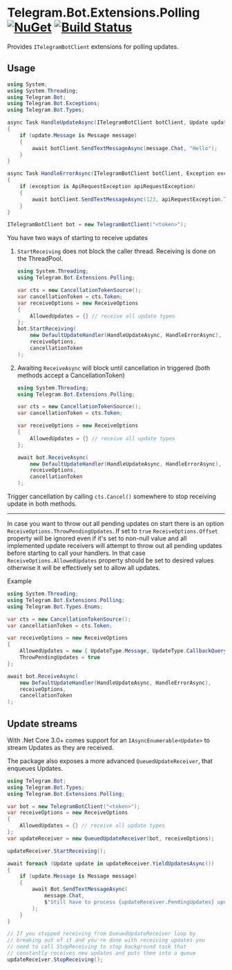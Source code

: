 # Telegram.Bot.Extensions.Polling [![NuGet](https://img.shields.io/nuget/v/Telegram.Bot.Extensions.Polling.svg)](https://www.nuget.org/packages/Telegram.Bot.Extensions.Polling/) [![Build Status](https://dev.azure.com/tgbots/Telegram.Bot.Extensions.Polling/_apis/build/status/TelegramBots.Telegram.Bot.Extensions.Polling?branchName=master)](https://dev.azure.com/tgbots/Telegram.Bot.Extensions.Polling/_build/latest?definitionId=3&branchName=master)

Provides `ITelegramBotClient` extensions for polling updates.

## Usage

```csharp
using System;
using System.Threading;
using Telegram.Bot;
using Telegram.Bot.Exceptions;
using Telegram.Bot.Types;

async Task HandleUpdateAsync(ITelegramBotClient botClient, Update update, CancellationToken cancellationToken)
{
    if (update.Message is Message message)
    {
        await botClient.SendTextMessageAsync(message.Chat, "Hello");
    }
}

async Task HandleErrorAsync(ITelegramBotClient botClient, Exception exception, CancellationToken cancellationToken)
{
    if (exception is ApiRequestException apiRequestException)
    {
        await botClient.SendTextMessageAsync(123, apiRequestException.ToString());
    }
}

ITelegramBotClient bot = new TelegramBotClient("<token>");
```

You have two ways of starting to receive updates
1. `StartReceiving` does not block the caller thread. Receiving is done on the ThreadPool.

    ```c#
    using System.Threading;
    using Telegram.Bot.Extensions.Polling;

    var cts = new CancellationTokenSource();
    var cancellationToken = cts.Token;
    var receiveOptions = new ReceiveOptions
    {
        AllowedUpdates = {} // receive all update types
    };
    bot.StartReceiving(
        new DefaultUpdateHandler(HandleUpdateAsync, HandleErrorAsync),
        receiveOptions,
        cancellationToken
    );
    ```

2. Awaiting `ReceiveAsync` will block until cancellation in triggered (both methods accept a CancellationToken)

    ```c#
    using System.Threading;
    using Telegram.Bot.Extensions.Polling;

    var cts = new CancellationTokenSource();
    var cancellationToken = cts.Token;

    var receiveOptions = new ReceiveOptions
    {
        AllowedUpdates = {} // receive all update types
    };

    await bot.ReceiveAsync(
        new DefaultUpdateHandler(HandleUpdateAsync, HandleErrorAsync),
        receiveOptions,
        cancellationToken
    );
    ```

Trigger cancellation by calling `cts.Cancel()` somewhere to stop receiving update in both methods.

---

In case you want to throw out all pending updates on start there is an option 
`ReceiveOptions.ThrowPendingUpdates`.
If set to `true` `ReceiveOptions.Offset` property will be ignored even if it's set to non-null value 
and all implemented update receivers will attempt to throw out all pending updates before starting
to call your handlers. In that case `ReceiveOptions.AllowedUpdates` property should be set to 
desired values otherwise it will be effectively set to allow all updates. 

Example

```csharp
using System.Threading;
using Telegram.Bot.Extensions.Polling;
using Telegram.Bot.Types.Enums;

var cts = new CancellationTokenSource();
var cancellationToken = cts.Token;

var receiveOptions = new ReceiveOptions
{
    AllowedUpdates = new { UpdateType.Message, UpdateType.CallbackQuery }
    ThrowPendingUpdates = true
};

await bot.ReceiveAsync(
    new DefaultUpdateHandler(HandleUpdateAsync, HandleErrorAsync),
    receiveOptions,
    cancellationToken
);
```


## Update streams

With .Net Core 3.0+ comes support for an `IAsyncEnumerable<Update>` to stream Updates as they are received.

The package also exposes a more advanced `QueuedUpdateReceiver`, that enqueues Updates.

```csharp
using Telegram.Bot;
using Telegram.Bot.Types;
using Telegram.Bot.Extensions.Polling;

var bot = new TelegramBotClient("<token>");
var receiveOptions = new ReceiveOptions
{
    AllowedUpdates = {} // receive all update types
};
var updateReceiver = new QueuedUpdateReceiver(bot, receiveOptions);

updateReceiver.StartReceiving();

await foreach (Update update in updateReceiver.YieldUpdatesAsync())
{
    if (update.Message is Message message)
    {
        await Bot.SendTextMessageAsync(
            message.Chat,
            $"Still have to process {updateReceiver.PendingUpdates} updates"
        );
    }
}

// If you stopped receiving from QueuedUpdateReceiver loop by
// breaking out of it and you're done with receiving updates you
// need to call StopReceiving to stop background task that
// constantly receives new updates and puts them into a queue
updateReceiver.StopReceiving();
```
